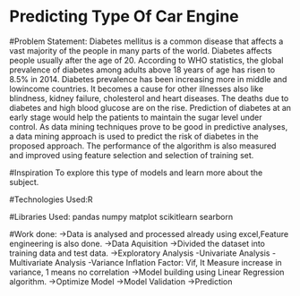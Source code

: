 # Predicting Type Of Car Engine
#Problem Statement:
Diabetes mellitus is a common disease that affects a vast majority of the people in
many parts of the world. Diabetes affects people usually after the age of 20. According to 
WHO statistics, the global prevalence of diabetes among adults above 18 years of age has
risen to 8.5% in 2014. Diabetes prevalence has been increasing more in middle and lowincome
countries. It becomes a cause for other illnesses also like blindness, kidney failure,
cholesterol and heart diseases. The deaths due to diabetes and high blood glucose are on the
rise. Prediction of diabetes at an early stage would help the patients to maintain the sugar
level under control. As data mining techniques prove to be good in predictive analyses, a data
mining approach is used to predict the risk of diabetes in the proposed approach. The
performance of the algorithm is also measured and improved using feature selection and
selection of training set.

#Inspiration To explore this type of models and learn more about the subject.

#Technologies Used:R

#Libraries Used: pandas numpy matplot scikitlearn searborn

#Work done:
->Data is analysed and processed already using excel,Feature engineering is also done.
->Data Aquisition
->Divided the dataset into training data and test data.
->Exploratory Analysis
-Univariate Analysis
-Multivariate Analysis
-Variance Inflation Factor: Vif, It Measure increase in variance, 1 means no correlation
->Model building using Linear Regression algorithm.
->Optimize Model
->Model Validation
->Prediction
